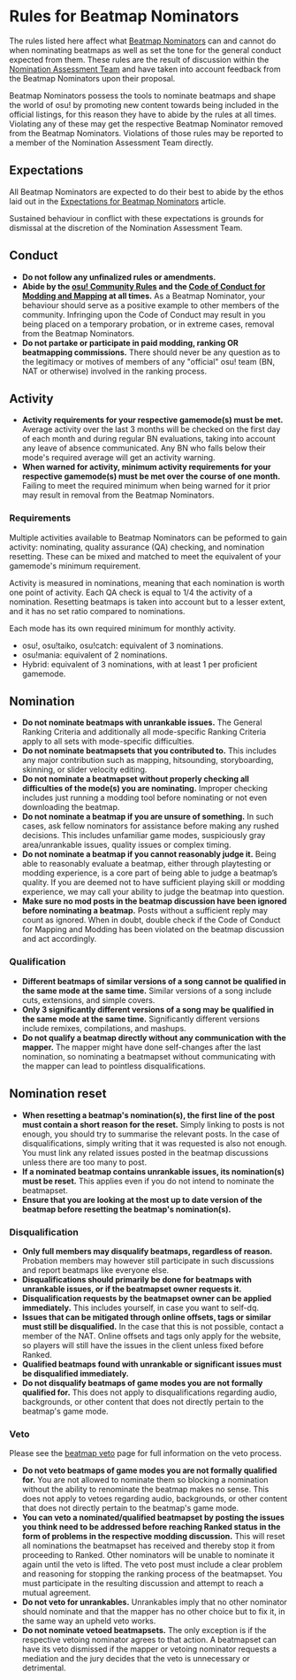 # Rules for Beatmap Nominators

The rules listed here affect what [Beatmap Nominators](/wiki/People/Beatmap_Nominators) can and cannot do when nominating beatmaps as well as set the tone for the general conduct expected from them. These rules are the result of discussion within the [Nomination Assessment Team](/wiki/People/Nomination_Assessment_Team) and have taken into account feedback from the Beatmap Nominators upon their proposal.

Beatmap Nominators possess the tools to nominate beatmaps and shape the world of osu! by promoting new content towards being included in the official listings, for this reason they have to abide by the rules at all times. Violating any of these may get the respective Beatmap Nominator removed from the Beatmap Nominators. Violations of those rules may be reported to a member of the Nomination Assessment Team directly.

## Expectations

All Beatmap Nominators are expected to do their best to abide by the ethos laid out in the [Expectations for Beatmap Nominators](/wiki/People/The_Team/Beatmap_Nominators/Expectations) article.

Sustained behaviour in conflict with these expectations is grounds for dismissal at the discretion of the Nomination Assessment Team.

## Conduct

- **Do not follow any unfinalized rules or amendments.**
- **Abide by the [osu! Community Rules](/wiki/Rules) and the [Code of Conduct for Modding and Mapping](/wiki/Ranking_Criteria/Code_of_Conduct) at all times.** As a Beatmap Nominator, your behaviour should serve as a positive example to other members of the community. Infringing upon the Code of Conduct may result in you being placed on a temporary probation, or in extreme cases, removal from the Beatmap Nominators.
- **Do not partake or participate in paid modding, ranking OR beatmapping commissions.** There should never be any question as to the legitimacy or motives of members of any "official" osu! team (BN, NAT or otherwise) involved in the ranking process.

## Activity

- **Activity requirements for your respective gamemode(s) must be met.** Average activity over the last 3 months will be checked on the first day of each month and during regular BN evaluations, taking into account any leave of absence communicated. Any BN who falls below their mode's required average will get an activity warning.
- **When warned for activity, minimum activity requirements for your respective gamemode(s) must be met over the course of one month.** Failing to meet the required minimum when being warned for it prior may result in removal from the Beatmap Nominators.

### Requirements

Multiple activities available to Beatmap Nominators can be peformed to gain activity: nominating, quality assurance (QA) checking, and nomination resetting. These can be mixed and matched to meet the equivalent of your gamemode's minimum requirement.

Activity is measured in nominations, meaning that each nomination is worth one point of activity. Each QA check is equal to 1/4 the activity of a nomination. Resetting beatmaps is taken into account but to a lesser extent, and it has no set ratio compared to nominations.

Each mode has its own required minimum for monthly activity.

- osu!, osu!taiko, osu!catch: equivalent of 3 nominations.
- osu!mania: equivalent of 2 nominations.
- Hybrid: equivalent of 3 nominations, with at least 1 per proficient gamemode.

## Nomination

- **Do not nominate beatmaps with unrankable issues.** The General Ranking Criteria and additionally all mode-specific Ranking Criteria apply to all sets with mode-specific difficulties.
- **Do not nominate beatmapsets that you contributed to.** This includes any major contribution such as mapping, hitsounding, storyboarding, skinning, or slider velocity editing.
- **Do not nominate a beatmapset without properly checking all difficulties of the mode(s) you are nominating.** Improper checking includes just running a modding tool before nominating or not even downloading the beatmap.
- **Do not nominate a beatmap if you are unsure of something.** In such cases, ask fellow nominators for assistance before making any rushed decisions. This includes unfamiliar game modes, suspiciously gray area/unrankable issues, quality issues or complex timing.
- **Do not nominate a beatmap if you cannot reasonably judge it.** Being able to reasonably evaluate a beatmap, either through playtesting or modding experience, is a core part of being able to judge a beatmap’s quality. If you are deemed not to have sufficient playing skill or modding experience, we may call your ability to judge the beatmap into question.
- **Make sure no mod posts in the beatmap discussion have been ignored before nominating a beatmap.** Posts without a sufficient reply may count as ignored. When in doubt, double check if the Code of Conduct for Mapping and Modding has been violated on the beatmap discussion and act accordingly.

### Qualification

- **Different beatmaps of similar versions of a song cannot be qualified in the same mode at the same time.** Similar versions of a song include cuts, extensions, and simple covers.
- **Only 3 significantly different versions of a song may be qualified in the same mode at the same time.** Significantly different versions include remixes, compilations, and mashups.
- **Do not qualify a beatmap directly without any communication with the mapper.** The mapper might have done self-changes after the last nomination, so nominating a beatmapset without communicating with the mapper can lead to pointless disqualifications.

## Nomination reset

- **When resetting a beatmap's nomination(s), the first line of the post must contain a short reason for the reset.** Simply linking to posts is not enough, you should try to summarise the relevant posts. In the case of disqualifications, simply writing that it was requested is also not enough. You must link any related issues posted in the beatmap discussions unless there are too many to post.
- **If a nominated beatmap contains unrankable issues, its nomination(s) must be reset.** This applies even if you do not intend to nominate the beatmapset.
- **Ensure that you are looking at the most up to date version of the beatmap before resetting the beatmap's nomination(s).**

### Disqualification

- **Only full members may disqualify beatmaps, regardless of reason.** Probation members may however still participate in such discussions and report beatmaps like everyone else.
- **Disqualifications should primarily be done for beatmaps with unrankable issues, or if the beatmapset owner requests it.**
- **Disqualification requests by the beatmapset owner can be applied immediately.** This includes yourself, in case you want to self-dq.
- **Issues that can be mitigated through online offsets, tags or similar must still be disqualified.** In the case that this is not possible, contact a member of the NAT. Online offsets and tags only apply for the website, so players will still have the issues in the client unless fixed before Ranked.
- **Qualified beatmaps found with unrankable or significant issues must be disqualified immediately.**
- **Do not disqualify beatmaps of game modes you are not formally qualified for.** This does not apply to disqualifications regarding audio, backgrounds, or other content that does not directly pertain to the beatmap's game mode.

### Veto

Please see the [beatmap veto](/wiki/People/The_Team/Beatmap_Nominators/Beatmap_Veto) page for full information on the veto process.

- **Do not veto beatmaps of game modes you are not formally qualified for.** You are not allowed to nominate them so blocking a nomination without the ability to renominate the beatmap makes no sense. This does not apply to vetoes regarding audio, backgrounds, or other content that does not directly pertain to the beatmap's game mode.
- **You can veto a nominated/qualified beatmapset by posting the issues you think need to be addressed before reaching Ranked status in the form of problems in the respective modding discussion.** This will reset all nominations the beatmapset has received and thereby stop it from proceeding to Ranked. Other nominators will be unable to nominate it again until the veto is lifted. The veto post must include a clear problem and reasoning for stopping the ranking process of the beatmapset. You must participate in the resulting discussion and attempt to reach a mutual agreement.
- **Do not veto for unrankables.** Unrankables imply that no other nominator should nominate and that the mapper has no other choice but to fix it, in the same way an upheld veto works.
- **Do not nominate vetoed beatmapsets.** The only exception is if the respective vetoing nominator agrees to that action. A beatmapset can have its veto dismissed if the mapper or vetoing nominator requests a mediation and the jury decides that the veto is unnecessary or detrimental.
